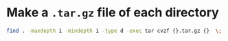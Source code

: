 

# Make a `.tar.gz` file of each directory

```bash
find . -maxdepth 1 -mindepth 1 -type d -exec tar cvzf {}.tar.gz {}  \;
```

